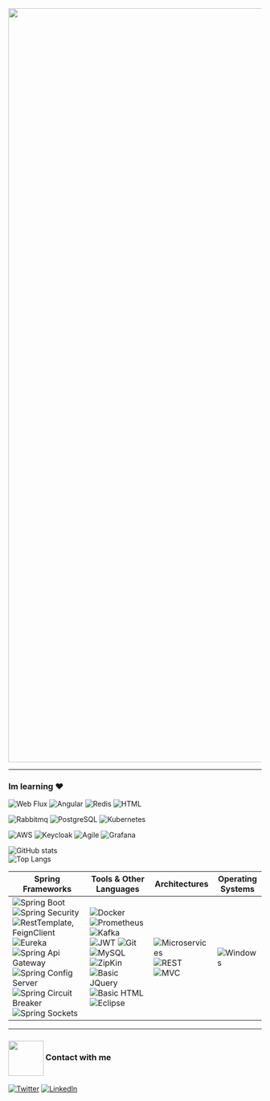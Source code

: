 <img align="center" width="1500" src="https://thumbs.gfycat.com/TartThreadbareChinchilla-size_restricted.gif" />

----------------------

### Im learning ♥  
![Web Flux](https://img.shields.io/badge/WebFlux-6DB33F?style=for-the-badge&logo=Spring&logoColor=black) 
![Angular](https://img.shields.io/badge/Angular-white?style=for-the-badge&logo=Angular&logoColor=DC2B00) 
![Redis](https://img.shields.io/badge/Redis-black?style=for-the-badge&logo=redis&logoColor=D5540F) 
![HTML](https://img.shields.io/badge/HTML-E34F26?logo=HTML5&logoColor=white&style=for-the-badge)

![Rabbitmq](https://img.shields.io/badge/Rabbitmq-white?style=for-the-badge&logo=Rabbitmq&logoColor=orange) 
![PostgreSQL](https://img.shields.io/badge/PostgreSQL-6284A7?style=for-the-badge&logo=postgresql&logoColor=white) 
![Kubernetes](https://img.shields.io/badge/Kubernetes-white?style=for-the-badge&logo=Kubernetes&logoColor=blue) 

![AWS](https://img.shields.io/badge/AWS-black?style=for-the-badge&logo=Amazon%20AWS&logoColor=yellow) 
![Keycloak](https://img.shields.io/badge/Keycloak-6DB33F?style=for-the-badge&logo=Springsecurity&logoColor=black) 
![Agile](https://img.shields.io/badge/Agile%20Architecture-white?style=for-the-badge) 
![Grafana](https://img.shields.io/badge/Grafana-white?style=for-the-badge&logo=Grafana&logoColor=orange) 




![GitHub stats](https://github-readme-stats.vercel.app/api?username=CsarNarciso&&include_all_commits=true&count_private=true&show_icons=true&line_height=30&theme=tokyonight)  
![Top Langs](https://github-readme-stats.vercel.app/api/top-langs/?username=CsarNarciso&langs_count=6&theme=tokyonight)



| Spring Frameworks | Tools & Other Languages | Architectures | Operating Systems | 
|-|-|-|-|
| ![Spring Boot](https://img.shields.io/badge/Spring%20Boot-6DB33F?logo=Spring%20Boot&logoColor=black&style=for-the-badge) ![Spring Security](https://img.shields.io/badge/Spring%20Security-black?logo=Spring%20Security&logoColor=6DB33F&style=for-the-badge) ![RestTemplate, FeignClient](https://img.shields.io/badge/RestTemplate,%20FeignClient%20-white?style=for-the-badge&logo=Spring&logoColor=6DB33F) ![Eureka](https://img.shields.io/badge/Netflix%20Eureka-6DB33F?style=for-the-badge&logo=Spring&logoColor=black) ![Spring Api Gateway](https://img.shields.io/badge/Api%20Gateway-6DB33F?style=for-the-badge&logo=Spring&logoColor=black) ![Spring Config Server](https://img.shields.io/badge/Config%20Server-6DB33F?style=for-the-badge&logo=Spring&logoColor=black) ![Spring Circuit Breaker](https://img.shields.io/badge/Circuit%20Breaker-6DB33F?style=for-the-badge&logo=Spring&logoColor=black) ![Spring Sockets](https://img.shields.io/badge/Sockets-black?logo=Spring%20Boot&logoColor=6DB33F&style=for-the-badge) | ![Docker](https://img.shields.io/badge/Docker-white?style=for-the-badge&logo=docker&logoColor=4DB1E0) ![Prometheus](https://img.shields.io/badge/Prometheus-white?style=for-the-badge&logo=Prometheus&logoColor=orange) ![Kafka](https://img.shields.io/badge/Apache%20Kafka-white?style=for-the-badge&logo=Apache%20Kafka&logoColor=black) ![JWT](https://img.shields.io/badge/JWT-black?style=for-the-badge&logo=JSON%20Web%20Tokens&logoColor=FD3456) ![Git](http://img.shields.io/badge/Git-F1502F?style=for-the-badge&logo=Git&logoColor=white) ![MySQL](https://img.shields.io/badge/MySQL-4479A1?style=for-the-badge&logo=mysql&logoColor=white) ![ZipKin](https://img.shields.io/badge/ZipKin-black?style=for-the-badge) ![Basic JQuery](https://img.shields.io/badge/Basic%20JQuery-white?logo=JQuery&logoColor=0769AD&style=for-the-badge) ![Basic HTML](https://img.shields.io/badge/Basic%20HTML-E34F26?logo=HTML5&logoColor=white&style=for-the-badge) ![Eclipse](https://img.shields.io/badge/Eclipse%20IDE-2C2255?logo=Eclipse-IDE&logoColor=orange&style=for-the-badge) | ![Microservices](https://img.shields.io/badge/Microservices-00B9FF?style=for-the-badge) ![REST](https://img.shields.io/badge/Rest%20Api-black?style=for-the-badge) ![MVC](https://img.shields.io/badge/MVC-FF0000?style=for-the-badge) | ![Windows](https://img.shields.io/badge/Windows-0078D6?style=for-the-badge&logo=windows&logoColor=3D03A7) |

----------------------

### <img align="center" width="70" src="https://i.pinimg.com/originals/0d/c9/68/0dc968448592a7d533096b74c263cc40.gif" /> Contact with me

<a href="https://mail.google.com/mail/u/0/?fs=1&tf=cm&source=mailto&to=cesarpazol1029@gmail.com" target="_blank"><img alt="Twitter" src="https://img.shields.io/badge/Gmail-D14836?style=for-the-badge&logo=gmail&logoColor=white" /></a>
<a href="https://www.linkedin.com/in/cesar-pozol-narciso-b48727180/" target="_blank"><img alt="LinkedIn" src="https://img.shields.io/badge/linkedin-%230077B5.svg?&style=for-the-badge&logo=linkedin&logoColor=white" /></a>
